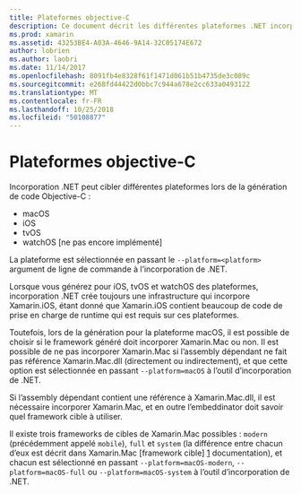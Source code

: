 ```yaml
---
title: Plateformes objective-C
description: Ce document décrit les différentes plateformes .NET incorporation pouvant cibler lorsque vous travaillez avec le code Objective-C. Il aborde macOS, iOS, tvOS et watchOS.
ms.prod: xamarin
ms.assetid: 43253BE4-A03A-4646-9A14-32C05174E672
author: lobrien
ms.author: laobri
ms.date: 11/14/2017
ms.openlocfilehash: 8091fb4e8328f61f1471d061b51b4735de3c089c
ms.sourcegitcommit: e268fd44422d0bbc7c944a678e2cc633a0493122
ms.translationtype: MT
ms.contentlocale: fr-FR
ms.lasthandoff: 10/25/2018
ms.locfileid: "50108877"
---
```

# <a name="objective-c-platforms"></a>Plateformes objective-C

Incorporation .NET peut cibler différentes plateformes lors de la génération de code Objective-C :

* macOS
* iOS
* tvOS
* watchOS [ne pas encore implémenté]

La plateforme est sélectionnée en passant le `--platform=<platform>` argument de ligne de commande à l’incorporation de .NET.

Lorsque vous générez pour iOS, tvOS et watchOS des plateformes, incorporation .NET crée toujours une infrastructure qui incorpore Xamarin.iOS, étant donné que Xamarin.iOS contient beaucoup de code de prise en charge de runtime qui est requis sur ces plateformes.

Toutefois, lors de la génération pour la plateforme macOS, il est possible de choisir si le framework généré doit incorporer Xamarin.Mac ou non. Il est possible de ne pas incorporer Xamarin.Mac si l’assembly dépendant ne fait pas référence Xamarin.Mac.dll (directement ou indirectement), et que cette option est sélectionnée en passant `--platform=macOS` à l’outil d’incorporation de .NET.

Si l’assembly dépendant contient une référence à Xamarin.Mac.dll, il est nécessaire incorporer Xamarin.Mac, et en outre l’embeddinator doit savoir quel framework cible à utiliser.

Il existe trois frameworks de cibles de Xamarin.Mac possibles : `modern` (précédemment appelé `mobile`), `full` et `system` (la différence entre chacun d’eux est décrit dans Xamarin.Mac [framework cible] [ 1] documentation), et chacun est sélectionné en passant `--platform=macOS-modern`, `--platform=macOS-full` ou `--platform=macOS-system` à l’outil d’incorporation de .NET.

[1]: ~/mac/platform/target-framework.md
